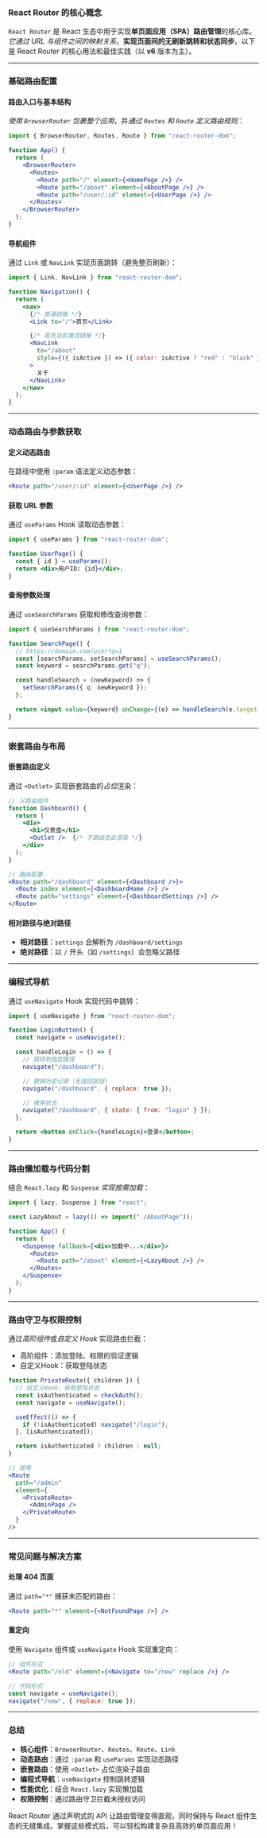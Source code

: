 ### React Router 的核心概念  
`React Router` 是 React 生态中用于实现**单页面应用（SPA）路由管理**的核心库。*它通过 URL 与组件之间的映射关系*，**实现页面间的无刷新跳转和状态同步**。以下是 React Router 的核心用法和最佳实践（以 **v6** 版本为主）。

---

### 基础路由配置  
#### 路由入口与基本结构  
*使用 `BrowserRouter` 包裹整个应用*，并*通过 `Routes` 和 `Route` 定义路由规则*：  
```jsx  
import { BrowserRouter, Routes, Route } from "react-router-dom";  

function App() {  
  return (  
    <BrowserRouter>  
      <Routes>  
        <Route path="/" element={<HomePage />} />  
        <Route path="/about" element={<AboutPage />} />  
        <Route path="/user/:id" element={<UserPage />} />  
      </Routes>  
    </BrowserRouter>  
  );  
}  
```

#### 导航组件  
通过 `Link` 或 `NavLink` 实现页面跳转（避免整页刷新）：  
```jsx  
import { Link, NavLink } from "react-router-dom";  

function Navigation() {  
  return (  
    <nav>  
      {/* 普通链接 */}  
      <Link to="/">首页</Link>  

      {/* 高亮当前激活链接 */}  
      <NavLink  
        to="/about"  
        style={({ isActive }) => ({ color: isActive ? "red" : "black" })}  
      >  
        关于  
      </NavLink>  
    </nav>  
  );  
}  
```

---

### 动态路由与参数获取  
#### 定义动态路由  
在路径中使用 `:param` 语法定义动态参数：  
```jsx  
<Route path="/user/:id" element={<UserPage />} />  
```

#### 获取 URL 参数  
通过 `useParams` Hook 读取动态参数：  
```jsx  
import { useParams } from "react-router-dom";  

function UserPage() {  
  const { id } = useParams();  
  return <div>用户ID: {id}</div>;  
}  
```

#### 查询参数处理  
通过 `useSearchParams` 获取和修改查询参数：  
```jsx  
import { useSearchParams } from "react-router-dom";  

function SearchPage() {  
  // https://domaim.com/user?q=1
  const [searchParams, setSearchParams] = useSearchParams();  
  const keyword = searchParams.get("q");  

  const handleSearch = (newKeyword) => {  
    setSearchParams({ q: newKeyword });  
  };  

  return <input value={keyword} onChange={(e) => handleSearch(e.target.value)} />;  
}  
```

---

### 嵌套路由与布局  
#### 嵌套路由定义  
通过 `<Outlet>` 实现嵌套路由的*占位*渲染：  
```jsx  
// 父路由组件  
function Dashboard() {  
  return (  
    <div>  
      <h1>仪表盘</h1>  
      <Outlet />  {/* 子路由在此渲染 */}  
    </div>  
  );  
}  

// 路由配置  
<Route path="/dashboard" element={<Dashboard />}>  
  <Route index element={<DashboardHome />} />  
  <Route path="settings" element={<DashboardSettings />} />  
</Route>  
```

#### 相对路径与绝对路径  
- **相对路径**：`settings` 会解析为 `/dashboard/settings`  
- **绝对路径**：以 `/` 开头（如 `/settings`）会忽略父路径  

---

### 编程式导航  
通过 `useNavigate` Hook 实现代码中跳转：  
```jsx  
import { useNavigate } from "react-router-dom";  

function LoginButton() {  
  const navigate = useNavigate();  

  const handleLogin = () => {  
    // 跳转到指定路径  
    navigate("/dashboard");  

    // 替换历史记录（无返回按钮）  
    navigate("/dashboard", { replace: true });  

    // 携带状态  
    navigate("/dashboard", { state: { from: "login" } });  
  };  

  return <button onClick={handleLogin}>登录</button>;  
}  
```

---

### 路由懒加载与代码分割  
结合 `React.lazy` 和 `Suspense` *实现按需加载*：  
```jsx  
import { lazy, Suspense } from "react";  

const LazyAbout = lazy(() => import("./AboutPage"));  

function App() {  
  return (  
    <Suspense fallback={<div>加载中...</div>}>  
      <Routes>  
        <Route path="/about" element={<LazyAbout />} />  
      </Routes>  
    </Suspense>  
  );  
}  
```

---

### 路由守卫与权限控制  
通过*高阶组件*或*自定义 Hook* 实现路由拦截：  
- 高阶组件：添加登陆、权限的验证逻辑
- 自定义Hook：获取登陆状态
```jsx  
function PrivateRoute({ children }) {  
  // 自定义Hook，获取登陆状态
  const isAuthenticated = checkAuth();  
  const navigate = useNavigate();  

  useEffect(() => {  
    if (!isAuthenticated) navigate("/login");  
  }, [isAuthenticated]);  

  return isAuthenticated ? children : null;  
}  

// 使用  
<Route  
  path="/admin"  
  element={  
    <PrivateRoute>  
      <AdminPage />  
    </PrivateRoute>  
  }  
/>  
```

---

### 常见问题与解决方案  

#### 处理 404 页面  
通过 `path="*"` 捕获未匹配的路由：  
```jsx  
<Route path="*" element={<NotFoundPage />} />  
```

#### 重定向  
使用 `Navigate` 组件或 `useNavigate` Hook 实现重定向：  
```jsx  
// 组件形式  
<Route path="/old" element={<Navigate to="/new" replace />} />  

// 代码形式  
const navigate = useNavigate();  
navigate("/new", { replace: true });  
```

---

### 总结  
- **核心组件**：`BrowserRouter`、`Routes`、`Route`、`Link`  
- **动态路由**：通过 `:param` 和 `useParams` 实现动态路径  
- **嵌套路由**：使用 `<Outlet>` 占位渲染子路由  
- **编程式导航**：`useNavigate` 控制跳转逻辑  
- **性能优化**：结合 `React.lazy` 实现懒加载  
- **权限控制**：通过路由守卫拦截未授权访问  

React Router 通过声明式的 API 让路由管理变得直观，同时保持与 React 组件生态的无缝集成。掌握这些模式后，可以轻松构建复杂且高效的单页面应用！